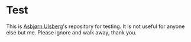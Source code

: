 # Test

This is [Asbjørn Ulsberg][asbjornu]'s repository for testing. It is not useful
for anyone else but me. Please ignore and walk away, thank you.

[asbjornu]: https://asbjor.nu/
